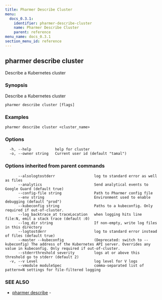 ```yaml
---
title: Pharmer Describe Cluster
menu:
  docs_0.3.1:
    identifier: pharmer-describe-cluster
    name: Pharmer Describe Cluster
    parent: reference
menu_name: docs_0.3.1
section_menu_id: reference
---
```

## pharmer describe cluster

Describe a Kubernetes cluster

### Synopsis

Describe a Kubernetes cluster

```
pharmer describe cluster [flags]
```

### Examples

```
pharmer describe cluster <cluster_name>
```

### Options

```
  -h, --help           help for cluster
  -o, --owner string   Current user id (default "tamal")
```

### Options inherited from parent commands

```
      --alsologtostderr                  log to standard error as well as files
      --analytics                        Send analytical events to Google Guard (default true)
      --config-file string               Path to Pharmer config file
      --env string                       Environment used to enable debugging (default "prod")
      --kubeconfig string                Paths to a kubeconfig. Only required if out-of-cluster.
      --log_backtrace_at traceLocation   when logging hits line file:N, emit a stack trace (default :0)
      --log_dir string                   If non-empty, write log files in this directory
      --logtostderr                      log to standard error instead of files (default true)
      --master --kubeconfig              (Deprecated: switch to --kubeconfig) The address of the Kubernetes API server. Overrides any value in kubeconfig. Only required if out-of-cluster.
      --stderrthreshold severity         logs at or above this threshold go to stderr (default 2)
  -v, --v Level                          log level for V logs
      --vmodule moduleSpec               comma-separated list of pattern=N settings for file-filtered logging
```

### SEE ALSO

* [pharmer describe](/docs/reference/pharmer_describe.md)	 - 

